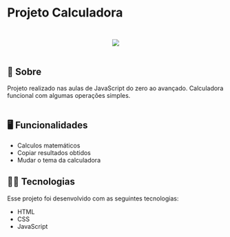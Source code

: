 <h1 alinhar="Centro">
  <p>Projeto Calculadora</p>
</h1>

<br>

<div align="center">
 <img src = "https://github.com/HebertDoPrado/Calculadora-Simples-/assets/149273168/b94fce62-b0b8-4e57-8245-11abaca91800.png">
</div>

<br>

<h2>🚨 Sobre</h2>
Projeto realizado nas aulas de JavaScript do zero ao avançado. Calculadora funcional com algumas operações simples.
<br><br>

<h2>🖥️ Funcionalidades</h2>

- Calculos matemáticos
- Copiar resultados obtidos
- Mudar o tema da calculadora
  <br>

<h2>🚀🔥 Tecnologias</h2>

Esse projeto foi desenvolvido com as seguintes tecnologias:

- HTML
- CSS
- JavaScript
